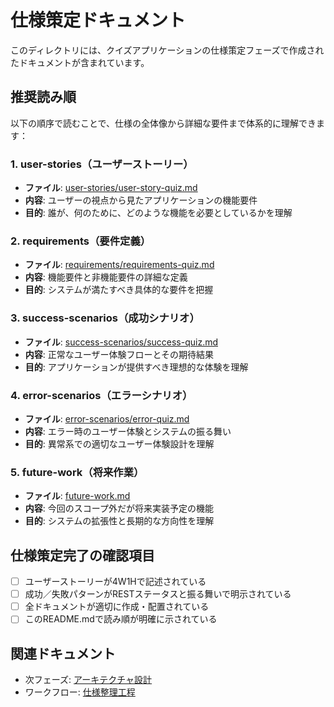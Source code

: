 # 仕様策定ドキュメント

このディレクトリには、クイズアプリケーションの仕様策定フェーズで作成されたドキュメントが含まれています。

## 推奨読み順

以下の順序で読むことで、仕様の全体像から詳細な要件まで体系的に理解できます：

### 1. user-stories（ユーザーストーリー）

- **ファイル**: [user-stories/user-story-quiz.md](./user-stories/user-story-quiz.md)
- **内容**: ユーザーの視点から見たアプリケーションの機能要件
- **目的**: 誰が、何のために、どのような機能を必要としているかを理解

### 2. requirements（要件定義）

- **ファイル**: [requirements/requirements-quiz.md](./requirements/requirements-quiz.md)
- **内容**: 機能要件と非機能要件の詳細な定義
- **目的**: システムが満たすべき具体的な要件を把握

### 3. success-scenarios（成功シナリオ）

- **ファイル**: [success-scenarios/success-quiz.md](./success-scenarios/success-quiz.md)
- **内容**: 正常なユーザー体験フローとその期待結果
- **目的**: アプリケーションが提供すべき理想的な体験を理解

### 4. error-scenarios（エラーシナリオ）

- **ファイル**: [error-scenarios/error-quiz.md](./error-scenarios/error-quiz.md)
- **内容**: エラー時のユーザー体験とシステムの振る舞い
- **目的**: 異常系での適切なユーザー体験設計を理解

### 5. future-work（将来作業）

- **ファイル**: [future-work.md](./future-work.md)
- **内容**: 今回のスコープ外だが将来実装予定の機能
- **目的**: システムの拡張性と長期的な方向性を理解

## 仕様策定完了の確認項目

- [ ] ユーザーストーリーが4W1Hで記述されている
- [ ] 成功／失敗パターンがRESTステータスと振る舞いで明示されている
- [ ] 全ドキュメントが適切に作成・配置されている
- [ ] このREADME.mdで読み順が明確に示されている

## 関連ドキュメント

- 次フェーズ: [アーキテクチャ設計](../architecture/README.md)
- ワークフロー: [仕様整理工程](../../instructions/shared/workflow/specification.md)
